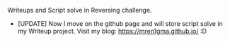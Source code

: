 Writeups and Script solve in Reversing challenge.
* [UPDATE] Now I move on the github page and will store script solve in my Writeup project.
Visit my blog: https://mren1gma.github.io/ :D
